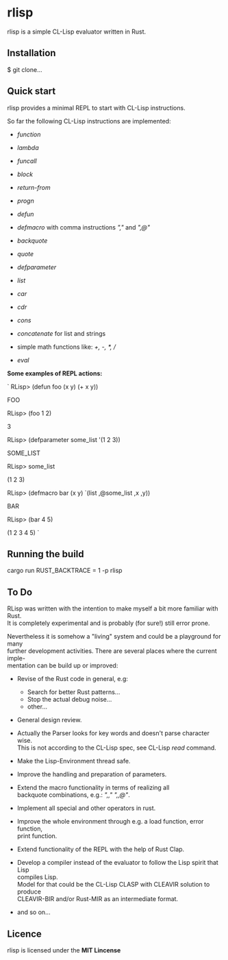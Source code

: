 # rlisp #

rlisp is a simple CL-Lisp evaluator written in Rust.

## Installation ##

$ git clone...

## Quick start ##

  rlisp provides a minimal REPL to start with CL-Lisp instructions.

  So far the following CL-Lisp instructions are implemented:

  * <em>function</em>

  * <em>lambda</em>

  * <em>funcall</em>

  * <em>block</em>

  * <em>return-from</em>

  * <em>progn</em>

  * <em>defun</em>

  * <em>defmacro</em> with comma instructions <em>","</em> and <em>",@"</em>
  * <em>backquote</em>

  * <em>quote</em>

  * <em>defparameter</em>

  * <em>list</em>

  * <em>car</em>

  * <em>cdr</em>

  * <em>cons</em>

  * <em>concatenate</em> for list and strings

  * simple math functions like: <em>+, -, *, / </em>

  * <em>eval</em>

**Some examples of REPL actions:**

`
RLisp> (defun foo (x y) (+ x y))

FOO

RLisp> (foo 1 2)

3

RLisp> (defparameter some_list '(1 2 3))

SOME_LIST

RLisp> some_list

(1 2 3)

RLisp> (defmacro bar (x y) `(list ,@some_list ,x ,y))

BAR

RLisp> (bar 4 5)

(1 2 3 4 5)
`
## Running the build ##

cargo run RUST_BACKTRACE = 1 -p rlisp

## To Do ##

RLisp was written with the intention to make myself a bit more familiar with Rust.<br> It is completely experimental and is probably (for sure!) still error prone.

Nevertheless it is somehow a "living" system and could be a playground for many<br> further development activities. There are several places where the current imple-<br>mentation can be build up or improved:

  * Revise of the Rust code in general, e.g:
    * Search for better Rust patterns...
    * Stop the actual debug noise...
    * other...

  * General design review.

  * Actually the Parser looks for key words and doesn't parse character wise.<br> This is not according to the CL-Lisp spec, see CL-Lisp <em>read</em> command.

  * Make the Lisp-Environment thread safe.

  * Improve the handling and preparation of parameters.

  * Extend the macro functionality in terms of realizing all<br>backquote combinations, e.g.: <em>",," ",,@"</em>.

  * Implement all special and other operators in rust.

  * Improve the whole environment through e.g. a load function, error function,<br>print function.

  * Extend functionality of the REPL with the help of Rust Clap.

  * Develop a compiler instead of the evaluator to follow the Lisp spirit that Lisp<br> compiles Lisp.<br> Model for that could be the CL-Lisp CLASP with CLEAVIR solution to produce<br> CLEAVIR-BIR and/or Rust-MIR as an intermediate format.

  * and so on...

## Licence ##
rlisp is licensed under the **MIT Lincense**
